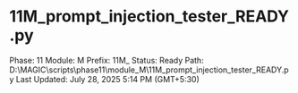 # 11M_prompt_injection_tester_READY.py

Phase: 11
Module: M
Prefix: 11M_
Status: Ready
Path: D:\MAGIC\scripts\phase11\module_M\11M_prompt_injection_tester_READY.py
Last Updated: July 28, 2025 5:14 PM (GMT+5:30)
